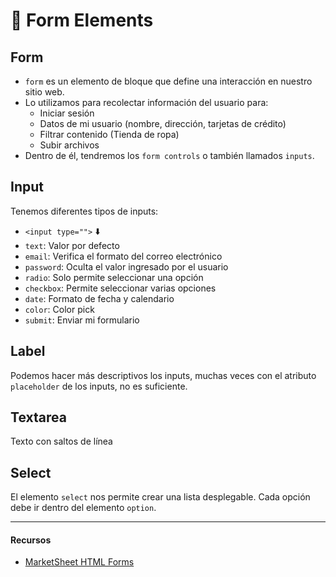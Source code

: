 # 📇 Form Elements

## Form
- `form` es un elemento de bloque que define una interacción en nuestro sitio web.
- Lo utilizamos para recolectar información del usuario para:
    - Iniciar sesión
    - Datos de mi usuario (nombre, dirección, tarjetas de crédito)
    - Filtrar contenido (Tienda de ropa)
    - Subir archivos
- Dentro de él, tendremos los `form controls` o también llamados `inputs`.

## Input
Tenemos diferentes tipos de inputs:
- ```<input type="">``` ⬇️
- `text`: Valor por defecto
- `email`: Verifica el formato del correo electrónico
- `password`: Oculta el valor ingresado por el usuario
- `radio`: Solo permite seleccionar una opción
- `checkbox`: Permite seleccionar varias opciones
- `date`: Formato de fecha y calendario
- `color`: Color pick
- `submit`: Enviar mi formulario

## Label
Podemos hacer más descriptivos los inputs, muchas veces con el atributo `placeholder` de los inputs, no es suficiente.

## Textarea
Texto con saltos de línea

## Select
El elemento `select` nos permite crear una lista desplegable. Cada opción debe ir dentro del elemento `option`.

---

#### Recursos
- [MarketSheet HTML Forms](https://marksheet.io/html-forms.html)